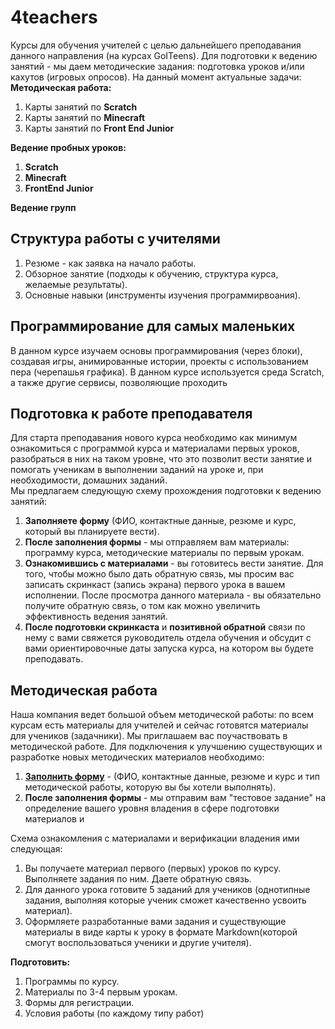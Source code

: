 # 4teachers
Курсы для обучения учителей с целью дальнейшего преподавания данного направления (на курсах GoITeens).
Для подготовки к ведению занятий - мы даем методические задания: подготовка уроков и/или кахутов (игровых опросов).
На данный момент актуальные задачи:
**Методическая работа:**
1. Карты занятий по **Scratch**
2. Карты занятий по **Minecraft**
3. Карты занятий по **Front End Junior**  

**Ведение пробных уроков:**
1. **Scratch**
2. **Minecraft**
3. **FrontEnd Junior**

**Ведение групп**

## Структура работы с учителями
1. Резюме - как заявка на начало работы.
2. Обзорное занятие (подходы к обучению, структура курса, желаемые результаты).
3. Основные навыки (инструменты изучения программирвоания).

## Программирование для самых маленьких
В данном курсе изучаем основы программирования (через блоки), создавая игры, анимированные истории, проекты с использованием пера (черепашья графика). В данном курсе используется среда Scratch, а также другие сервисы, позволяющие проходить 

## Подготовка к работе преподавателя
Для старта преподавания нового курса необходимо как минимум ознакомиться с программой курса и материалами первых уроков, разобраться в них на таком уровне, что это позволит вести занятие и помогать ученикам в выполнении заданий на уроке и, при необходимости, домашних заданий.  
Мы предлагаем следующую схему прохождения подготовки к ведению занятий:
1. **Заполняете форму** (ФИО, контактные данные, резюме и курс, который вы планируете вести).
2. **После заполнения формы** - мы отправляем вам материалы: программу курса, методические материалы по первым урокам.
3. **Ознакомившись с материалами** - вы готовитесь вести занятие. Для того, чтобы можно было дать обратную связь, мы просим вас записать скринкаст (запись экрана) первого урока в вашем исполнении. После просмотра данного материала - вы обязательно получите обратную связь, о том как можно увеличить эффективность ведения занятий.
4. **После подготовки скринкаста** и **позитивной обратной** связи по нему с вами свяжется руководитель отдела обучения и обсудит с вами ориентировочные даты запуска курса, на котором вы будете преподавать.

## Методическая работа
Наша компания ведет большой объем методической работы: по всем курсам есть материалы для учителей и сейчас готовятся материалы для учеников (задачники). Мы приглашаем вас поучаствовать в методической работе. Для подключения к улучшению существующих и разработке новых методических материалов необходимо:
1. **[Заполнить форму](https://forms.gle/CRa1UoPmudYT62AR6)** - (ФИО, контактные данные, резюме и курс и тип методической работы, которую вы бы хотели выполнять).
2. **После заполнения формы** - мы отправим вам "тестовое задание" на определение вашего уровня владения в сфере подготовки материалов и 

Схема ознакомления с материалами и верификации владения ими следующая:
1. Вы получаете материал первого (первых) уроков по курсу. Выполняете задания по ним. Даете обратную связь.
2. Для данного урока готовите 5 заданий для учеников (однотипные задания, выполняя которые ученик сможет качественно усвоить материал).
3. Оформляете разработанные вами задания и существующие материалы в виде карты к уроку в формате Markdown(которой смогут воспользоваться ученики и другие учителя).


**Подготовить:**
1. Программы по курсу.
2. Материалы по 3-4 первым урокам.
3. Формы для регистрации.
4. Условия работы (по каждому типу работ)